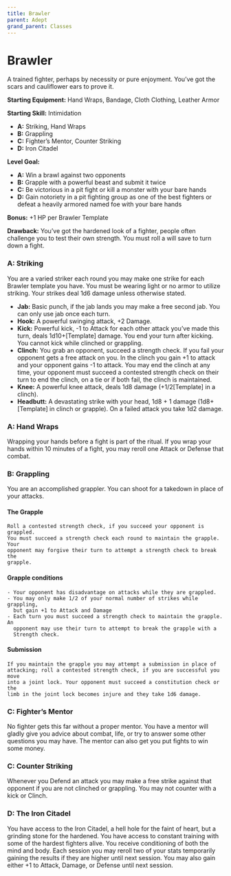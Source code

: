 ```yaml
---
title: Brawler
parent: Adept
grand_parent: Classes
---
```


# Brawler
A trained fighter, perhaps by necessity or pure enjoyment. You’ve got the scars
and cauliflower ears to prove it.  

**Starting Equipment:** Hand Wraps, Bandage, Cloth Clothing, Leather Armor

**Starting Skill:** Intimidation

+ **A:** Striking, Hand Wraps 
+ **B:** Grappling
+ **C:** Fighter’s Mentor, Counter Striking
+ **D:** Iron Citadel

**Level Goal:**

+ **A:** Win a brawl against two opponents
+ **B:** Grapple with a powerful beast and submit it twice
+ **C:** Be victorious in a pit fight or kill a monster with your bare hands
+ **D:** Gain notoriety in a pit fighting group as one of the best fighters or
defeat a heavily armored named foe with your bare hands

**Bonus:** +1 HP per Brawler Template

**Drawback:** You’ve got the hardened look of a fighter, people often challenge
you to test their own strength. You must roll a will save to turn down a fight.

### A:	Striking
You are a varied striker each round you may make one strike for each Brawler
template you have. You must be wearing light or no armor to utilize striking.
Your strikes deal 1d6 damage unless otherwise stated.

+ **Jab:** Basic punch, if the jab lands you may make a free second jab. You
can only use jab once each turn.
+ **Hook:** A powerful swinging attack,  +2 Damage.
+ **Kick:** Powerful kick, -1 to Attack for each other attack you’ve made this
turn, deals 1d10+[Template] damage. You end your turn after kicking. You cannot
kick while clinched or grappling.
+ **Clinch:** You grab an opponent, succeed a strength check. If you fail your
opponent gets a free attack on you. In the clinch you gain +1 to attack and
your opponent gains -1 to attack. You may end the clinch at any time, your
opponent must succeed a contested strength check on their turn to end the
clinch, on a tie or if both fail, the clinch is maintained. 
+ **Knee:** A powerful knee attack, deals 1d8 damage  (+1/2[Template] in a
clinch).
+ **Headbutt:** A devastating strike with your head, 1d8 + 1 damage
(1d8+[Template] in clinch or grapple). On a failed attack you take 1d2 damage.


### A:	Hand Wraps 
Wrapping your hands before a fight is part of the ritual. If you wrap your
hands within 10 minutes of a fight, you may reroll one Attack or Defense that
combat.

### B: Grappling
You are an accomplished grappler. You can shoot for a takedown in place of your
attacks. 

#### The Grapple
    Roll a contested strength check, if you succeed your opponent is grappled.
    You must succeed a strength check each round to maintain the grapple. Your
    opponent may forgive their turn to attempt a strength check to break the
    grapple.

#### Grapple conditions
	- Your opponent has disadvantage on attacks while they are grappled. 
    - You may only make 1/2 of your normal number of strikes while grappling,
      but gain +1 to Attack and Damage
    - Each turn you must succeed a strength check to maintain the grapple. An
      opponent may use their turn to attempt to break the grapple with a
      Strength check.

#### Submission
    If you maintain the grapple you may attempt a submission in place of
    attacking; roll a contested strength check, if you are successful you move
    into a joint lock. Your opponent must succeed a constitution check or the
    limb in the joint lock becomes injure and they take 1d6 damage.


### C: Fighter’s Mentor
No fighter gets this far without a proper mentor. You have a mentor will gladly
give you advice about combat, life, or try to answer some other questions you
may have. The mentor can also get you put fights to win some money.

### C: Counter Striking
Whenever you Defend an attack you may make a free strike against that opponent
if you are not clinched or grappling. You may not counter with a kick or
Clinch.

### D: The Iron Citadel 
You have access to the Iron Citadel, a hell hole for the faint of heart, but a
grinding stone for the hardened. You have access to constant training with some
of the hardest fighters alive. You receive conditioning of both the mind and
body. Each session you may reroll two of your stats temporarily gaining the
results if they are higher until next session. You may also gain either +1 to
Attack, Damage, or Defense until next session. 

